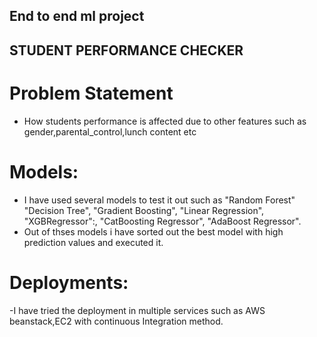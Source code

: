 ## End to end ml project

## STUDENT PERFORMANCE CHECKER 

# Problem Statement 
- How students performance is affected due to other features such as gender,parental_control,lunch content etc  

# Models:
- I have used several models to test it out such as "Random Forest"
                "Decision Tree",
                "Gradient Boosting",
                "Linear Regression",
                "XGBRegressor":,
                "CatBoosting Regressor",
                "AdaBoost Regressor".
- Out of thses models i have sorted out the best model with high prediction values and executed it.

# Deployments:
-I have tried the deployment in multiple services such as AWS beanstack,EC2 with continuous Integration method.